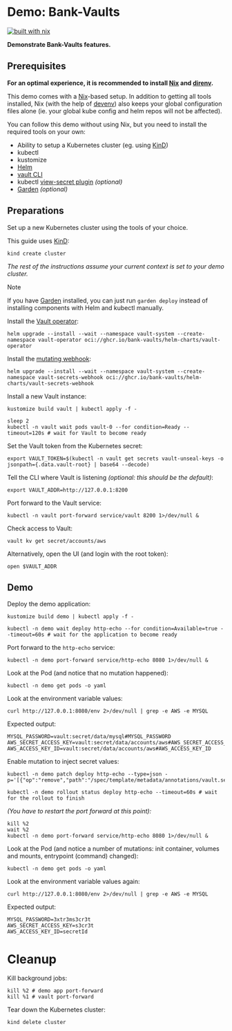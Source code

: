 # Demo: Bank-Vaults

[![built with nix](https://builtwithnix.org/badge.svg)](https://builtwithnix.org)

**Demonstrate Bank-Vaults features.**

## Prerequisites

**For an optimal experience, it is recommended to install [Nix](https://nixos.org/download.html) and [direnv](https://direnv.net/docs/installation.html).**

This demo comes with a [Nix](https://nixos.org)-based setup. In addition to getting all tools installed,
Nix (with the help of [devenv](https://devenv.sh/)) also keeps your global configuration files alone
(ie. your global kube config and helm repos will not be affected).

You can follow this demo without using Nix, but you need to install the required tools on your own:

- Ability to setup a Kubernetes cluster (eg. using [KinD](https://kind.sigs.k8s.io/))
- kubectl
- kustomize
- [Helm](https://helm.sh/)
- [vault CLI](https://developer.hashicorp.com/vault/downloads)
- kubectl [view-secret plugin](https://github.com/elsesiy/kubectl-view-secret) _(optional)_
- [Garden](https://garden.io/) _(optional)_

## Preparations

Set up a new Kubernetes cluster using the tools of your choice.

This guide uses [KinD](https://kind.sigs.k8s.io/):

```shell
kind create cluster
```

_The rest of the instructions assume your current context is set to your demo cluster._

> [!NOTE]
> If you have [Garden](https://garden.io/) installed, you can just run `garden deploy` instead of installing components with Helm and kubectl manually.

Install the [Vault operator](https://bank-vaults.dev/docs/operator/):

```shell
helm upgrade --install --wait --namespace vault-system --create-namespace vault-operator oci://ghcr.io/bank-vaults/helm-charts/vault-operator
```

Install the [mutating webhook](https://bank-vaults.dev/docs/mutating-webhook/):

```shell
helm upgrade --install --wait --namespace vault-system --create-namespace vault-secrets-webhook oci://ghcr.io/bank-vaults/helm-charts/vault-secrets-webhook
```

Install a new Vault instance:

```shell
kustomize build vault | kubectl apply -f -

sleep 2
kubectl -n vault wait pods vault-0 --for condition=Ready --timeout=120s # wait for Vault to become ready
```

Set the Vault token from the Kubernetes secret:

```shell
export VAULT_TOKEN=$(kubectl -n vault get secrets vault-unseal-keys -o jsonpath={.data.vault-root} | base64 --decode)
```

Tell the CLI where Vault is listening _(optional: this should be the default)_:

```shell
export VAULT_ADDR=http://127.0.0.1:8200
```

Port forward to the Vault service:

```shell
kubectl -n vault port-forward service/vault 8200 1>/dev/null &
```

Check access to Vault:

```shell
vault kv get secret/accounts/aws
```

Alternatively, open the UI (and login with the root token):

```shell
open $VAULT_ADDR
```

## Demo

Deploy the demo application:

```shell
kustomize build demo | kubectl apply -f -

kubectl -n demo wait deploy http-echo --for condition=Available=true --timeout=60s # wait for the application to become ready
```

Port forward to the `http-echo` service:

```shell
kubectl -n demo port-forward service/http-echo 8080 1>/dev/null &
```

Look at the Pod (and notice that no mutation happened):

```shell
kubectl -n demo get pods -o yaml
```

Look at the environment variable values:

```shell
curl http://127.0.0.1:8080/env 2>/dev/null | grep -e AWS -e MYSQL
```

Expected output:
```
MYSQL_PASSWORD=vault:secret/data/mysql#MYSQL_PASSWORD
AWS_SECRET_ACCESS_KEY=vault:secret/data/accounts/aws#AWS_SECRET_ACCESS_KEY
AWS_ACCESS_KEY_ID=vault:secret/data/accounts/aws#AWS_ACCESS_KEY_ID
```

Enable mutation to inject secret values:

```shell
kubectl -n demo patch deploy http-echo --type=json -p='[{"op":"remove","path":"/spec/template/metadata/annotations/vault.security.banzaicloud.io~1mutate"}]'

kubectl -n demo rollout status deploy http-echo --timeout=60s # wait for the rollout to finish
```

_(You have to restart the port forward at this point):_

```shell
kill %2
wait %2
kubectl -n demo port-forward service/http-echo 8080 1>/dev/null &
```

Look at the Pod (and notice a number of mutations: init container, volumes and mounts, entrypoint (command) changed):

```shell
kubectl -n demo get pods -o yaml
```

Look at the environment variable values again:

```shell
curl http://127.0.0.1:8080/env 2>/dev/null | grep -e AWS -e MYSQL
```

Expected output:
```
MYSQL_PASSWORD=3xtr3ms3cr3t
AWS_SECRET_ACCESS_KEY=s3cr3t
AWS_ACCESS_KEY_ID=secretId
```

# Cleanup

Kill background jobs:

```shell
kill %2 # demo app port-forward
kill %1 # vault port-forward
```

Tear down the Kubernetes cluster:

```shell
kind delete cluster
```

